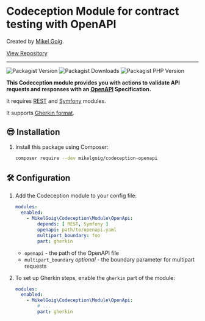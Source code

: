<h1>
    Codeception Module for contract testing with OpenAPI
</h1>

<p>
Created by <a href="https://mikelgoig.com">Mikel Goig</a>.
</p>

<p>
    <a href="https://github.com/mikelgoig/codeception-openapi">
        View Repository
    </a>
</p>

---

![Packagist Version](https://img.shields.io/packagist/v/mikelgoig/codeception-openapi)
![Packagist Downloads](https://img.shields.io/packagist/dt/mikelgoig/codeception-openapi)
![Packagist PHP Version](https://img.shields.io/packagist/dependency-v/mikelgoig/codeception-openapi/php)

**This Codeception module provides you with actions to validate API requests and responses with
an [OpenAPI](https://openapis.org) Specification.**

It requires [REST](https://codeception.com/docs/modules/REST)
and [Symfony](https://codeception.com/docs/modules/Symfony) modules.

It supports [Gherkin format](https://codeception.com/docs/BDD).

## 😎 Installation

1. Install this package using Composer:

    ```bash
    composer require --dev mikelgoig/codeception-openapi
    ```

## 🛠️ Configuration

1. Add the Codeception module to your config file:

    ```yml
    modules:
      enabled:
        - MikelGoig\Codeception\Module\OpenApi:
            depends: [ REST, Symfony ]
            openapi: path/to/openapi.yaml
            multipart_boundary: foo
            part: gherkin
    ```

    * `openapi` - the path of the OpenAPI file
    * `multipart_boundary` *optional* - the boundary parameter for multipart requests

2. To set up Gherkin steps, enable the `gherkin` part of the module:

    ```yml
    modules:
      enabled:
        - MikelGoig\Codeception\Module\OpenApi:
            # ...
            part: gherkin
    ```
